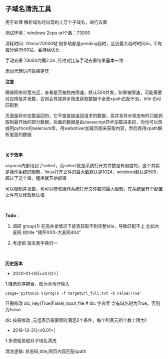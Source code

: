 ## 子域名清洗工具

用于处理 解析域名时出现的上万个子域名，进行去重

测试环境：windows 2cpu  url个数：73000

消耗时间: 20min/70000站  很多站都是pending超时，达到最大超时时间5s, 平均每分钟3500站，会持续优化

手动去重 73000约需2.5h ,经过对比与手动去重结果基本一致

添加代理访问效果更佳

**注意**

确保网络带宽充足，查看是否被路由限速，默认500并发，如果被限速，可能需要对应降低并发数，否则会导致异步爬虫获取数据不全使xpath匹配不到，title 仍可匹配到

页面是异步加载返回的，它不是直接返回请求的数据，高并发异步爬虫有时只能抓取到最开始的部分数据，后面的数据是由Javascript异步加载进来的，你也可以改成用python的selenium库，用webdriver加载页面来获取内容，然后再用xpath解析里面的数据


<br/>

**关于效率**

asyncio内部用到了select，而select就是系统打开文件数是有限度的，这个其实是操作系统的限制，linux打开文件的最大数默认是1024，windows默认是509，超过了这个值，程序就开始报错

可以限制并发数，也可以修改操作系统打开文件数的最大限制，在系统里有个配置文件可以修改默认值

<br/>

**Todo**：

1. 调研 group(1) 在高并发情况下是否获取不到完整title，导致匹配不上  比如大麦网  的title "缅怀XXX-大麦网404"

2. 考虑把 淘宝类字典归一

<br/>


**历史版本**

* 2020-01-03|<v0.02>|

1.降低程序耦合，改为命令行输入

	usage='python36 %(prog)s -f targetUrl_full.txt -b False/True'

只需修改 dic_key(True|False),input_file  # dic 字典里 含有域名时为True，否则为False

dic 按需修改 ,元组表示需要同时满足2个条件，每个列表元祖个数上限为1


* 2019-12-31|<v0.01>|

1.多进程协程对子域名清洗

  清洗逻辑: 状态码,title,网页内容匹配xpath


      
   
  